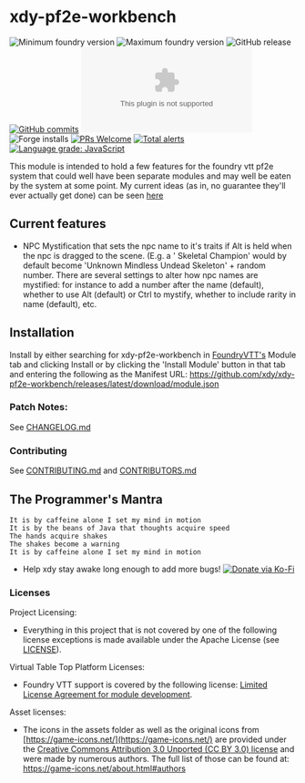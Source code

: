 # xdy-pf2e-workbench

<img title="Minimum foundry version" src="https://img.shields.io/badge/dynamic/json?url=https://raw.githubusercontent.com/xdy/xdy-pf2e-workbench/main/module.json&label=Minimum%20Foundry%20version&query=minimumCoreVersion&style=flat-square&color=important" alt="Minimum foundry version"> <img  alt="Maximum foundry version" title="Maximum foundry version" src="https://img.shields.io/badge/dynamic/json?url=https://raw.githubusercontent.com/xdy/xdy-pf2e-workbench/main/module.json&label=Maximum%20Foundry%20version&query=compatibleCoreVersion&style=flat-square&color=important"> 
![GitHub release](https://img.shields.io/github/release-date/xdy/xdy-pf2e-workbench) [![GitHub commits](https://img.shields.io/github/commits-since/xdy/xdy-pf2e-workbench/latest)](https://github.com/xdy/xdy-pf2e-workbench/commits/) ![the latest version zip](https://img.shields.io/github/downloads/xdy/xdy-pf2e-workbench/latest/xdy-pf2e-workbench.zip) ![Forge installs](https://img.shields.io/badge/dynamic/json?label=Forge%20Installs&query=package.installs&suffix=%25&url=https%3A%2F%2Fforge-vtt.com%2Fapi%2Fbazaar%2Fpackage%2Fxdy-pf2e-workbench) [![PRs Welcome](https://img.shields.io/badge/PRs-welcome-brightgreen.svg?style=flat-square)](http://makeapullrequest.com) [![Total alerts](https://img.shields.io/lgtm/alerts/g/xdy/xdy-pf2e-workbench.svg?logo=lgtm&logoWidth=18)](https://lgtm.com/projects/g/xdy/xdy-pf2e-workbench/alerts/) [![Language grade: JavaScript](https://img.shields.io/lgtm/grade/javascript/g/xdy/xdy-pf2e-workbench.svg?logo=lgtm&logoWidth=18)](https://lgtm.com/projects/g/xdy/xdy-pf2e-workbench/context:javascript)

This module is intended to hold a few features for the foundry vtt pf2e system that could well have been separate
modules and may well be eaten by the system at some point. My current ideas (as in, no guarantee they'll ever actually
get done) can be seen [here](featureIdeas.md)

## Current features

* NPC Mystification that sets the npc name to it's traits if Alt is held when the npc is dragged to the scene. (E.g. a '
  Skeletal Champion' would by default become 'Unknown Mindless Undead Skeleton' + random number. There are several
  settings to alter how npc names are mystified: for instance to add a number after the name (default), whether to use
  Alt (default) or Ctrl to mystify, whether to include rarity in name (default), etc.

## Installation

Install by either searching for xdy-pf2e-workbench in [FoundryVTT's](https://foundryvtt.com/) Module tab and clicking
Install or by clicking the 'Install Module' button in that tab and entering the following as the Manifest
URL: https://github.com/xdy/xdy-pf2e-workbench/releases/latest/download/module.json

### Patch Notes:

See [CHANGELOG.md](CHANGELOG.md)

### Contributing

See [CONTRIBUTING.md](CONTRIBUTING.md) and [CONTRIBUTORS.md](CONTRIBUTORS.md)

## The Programmer's Mantra

```
It is by caffeine alone I set my mind in motion
It is by the beans of Java that thoughts acquire speed
The hands acquire shakes
The shakes become a warning
It is by caffeine alone I set my mind in motion
```

* Help xdy stay awake long enough to add more
  bugs! [![Donate via Ko-Fi](https://img.shields.io/badge/support-ko--fi-ff4646?style=flat-square&logo=ko-fi)](https://ko-fi.com/xdy1337)

### Licenses

Project Licensing:

* Everything in this project that is not covered by one of the following license exceptions is made available under the
  Apache License (see [LICENSE](LICENSE)).

Virtual Table Top Platform Licenses:

* Foundry VTT support is covered by the following
  license: [Limited License Agreement for module development](https://foundryvtt.com/article/license/).

Asset licenses:

* The icons in the assets folder as well as the original icons from [https://game-icons.net/](https://game-icons.net/)
  are provided under
  the [Creative Commons Attribution 3.0 Unported (CC BY 3.0) license](https://creativecommons.org/licenses/by/3.0/) and
  were made by numerous authors. The full list of those can be found at: https://game-icons.net/about.html#authors
